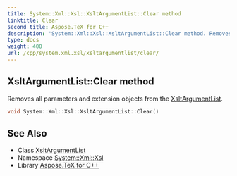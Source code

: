 ```yaml
---
title: System::Xml::Xsl::XsltArgumentList::Clear method
linktitle: Clear
second_title: Aspose.TeX for C++
description: 'System::Xml::Xsl::XsltArgumentList::Clear method. Removes all parameters and extension objects from the XsltArgumentList in C++.'
type: docs
weight: 400
url: /cpp/system.xml.xsl/xsltargumentlist/clear/
---
```

## XsltArgumentList::Clear method


Removes all parameters and extension objects from the [XsltArgumentList](../).

```cpp
void System::Xml::Xsl::XsltArgumentList::Clear()
```

## See Also

* Class [XsltArgumentList](../)
* Namespace [System::Xml::Xsl](../../)
* Library [Aspose.TeX for C++](../../../)
